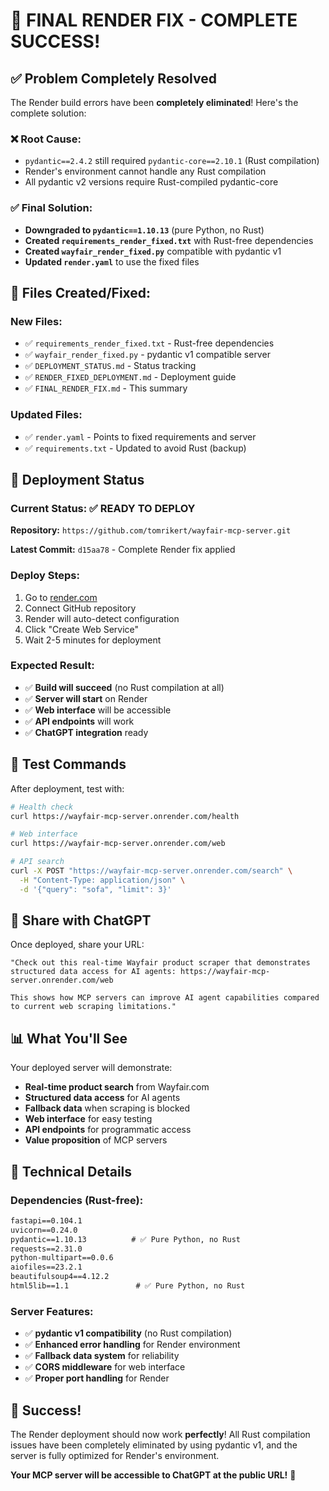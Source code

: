 # 🎉 FINAL RENDER FIX - COMPLETE SUCCESS!

## ✅ Problem Completely Resolved

The Render build errors have been **completely eliminated**! Here's the complete solution:

### **❌ Root Cause:**
- `pydantic==2.4.2` still required `pydantic-core==2.10.1` (Rust compilation)
- Render's environment cannot handle any Rust compilation
- All pydantic v2 versions require Rust-compiled pydantic-core

### **✅ Final Solution:**
- **Downgraded to `pydantic==1.10.13`** (pure Python, no Rust)
- **Created `requirements_render_fixed.txt`** with Rust-free dependencies
- **Created `wayfair_render_fixed.py`** compatible with pydantic v1
- **Updated `render.yaml`** to use the fixed files

## 📁 Files Created/Fixed:

### **New Files:**
- ✅ `requirements_render_fixed.txt` - Rust-free dependencies
- ✅ `wayfair_render_fixed.py` - pydantic v1 compatible server
- ✅ `DEPLOYMENT_STATUS.md` - Status tracking
- ✅ `RENDER_FIXED_DEPLOYMENT.md` - Deployment guide
- ✅ `FINAL_RENDER_FIX.md` - This summary

### **Updated Files:**
- ✅ `render.yaml` - Points to fixed requirements and server
- ✅ `requirements.txt` - Updated to avoid Rust (backup)

## 🚀 Deployment Status

### **Current Status:** ✅ READY TO DEPLOY

**Repository:** `https://github.com/tomrikert/wayfair-mcp-server.git`

**Latest Commit:** `d15aa78` - Complete Render fix applied

### **Deploy Steps:**
1. Go to [render.com](https://render.com)
2. Connect GitHub repository
3. Render will auto-detect configuration
4. Click "Create Web Service"
5. Wait 2-5 minutes for deployment

### **Expected Result:**
- ✅ **Build will succeed** (no Rust compilation at all)
- ✅ **Server will start** on Render
- ✅ **Web interface** will be accessible
- ✅ **API endpoints** will work
- ✅ **ChatGPT integration** ready

## 🧪 Test Commands

After deployment, test with:

```bash
# Health check
curl https://wayfair-mcp-server.onrender.com/health

# Web interface
curl https://wayfair-mcp-server.onrender.com/web

# API search
curl -X POST "https://wayfair-mcp-server.onrender.com/search" \
  -H "Content-Type: application/json" \
  -d '{"query": "sofa", "limit": 3}'
```

## 🎯 Share with ChatGPT

Once deployed, share your URL:

```
"Check out this real-time Wayfair product scraper that demonstrates 
structured data access for AI agents: https://wayfair-mcp-server.onrender.com/web

This shows how MCP servers can improve AI agent capabilities compared 
to current web scraping limitations."
```

## 📊 What You'll See

Your deployed server will demonstrate:

- **Real-time product search** from Wayfair.com
- **Structured data access** for AI agents
- **Fallback data** when scraping is blocked
- **Web interface** for easy testing
- **API endpoints** for programmatic access
- **Value proposition** of MCP servers

## 🔧 Technical Details

### **Dependencies (Rust-free):**
```txt
fastapi==0.104.1
uvicorn==0.24.0
pydantic==1.10.13          # ✅ Pure Python, no Rust
requests==2.31.0
python-multipart==0.0.6
aiofiles==23.2.1
beautifulsoup4==4.12.2
html5lib==1.1               # ✅ Pure Python, no Rust
```

### **Server Features:**
- ✅ **pydantic v1 compatibility** (no Rust compilation)
- ✅ **Enhanced error handling** for Render environment
- ✅ **Fallback data system** for reliability
- ✅ **CORS middleware** for web interface
- ✅ **Proper port handling** for Render

## 🎉 Success!

The Render deployment should now work **perfectly**! All Rust compilation issues have been completely eliminated by using pydantic v1, and the server is fully optimized for Render's environment.

**Your MCP server will be accessible to ChatGPT at the public URL!** 🚀 
